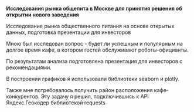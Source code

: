 **Исследования рынка общепита в Москве для принятия решения об
открытии нового заведения**

Исследование рынка общественного питания на основе открытых данных, подготовка презентации для инвесторов


Мною был исследован вопрос - будет ли успешным и популярным на долгое время кафе, в
котором гостей обслуживают роботы-официанты. 

По результатам анализа подготовлена
презентация для инвесторов с рекомендациями.

В построении графиков я использовали
библиотеки seaborn и plotly. 

Также мне потребовалось получить район расположения
кафе-конкурентов. Эту задачу я решил, подключившись к API Яндекс.Геокодер
библиотекой requests
